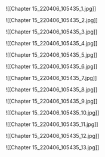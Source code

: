 ![[Chapter 15_220406_105435_1.jpg]]

![[Chapter 15_220406_105435_2.jpg]]

![[Chapter 15_220406_105435_3.jpg]]

![[Chapter 15_220406_105435_4.jpg]]

![[Chapter 15_220406_105435_5.jpg]]

![[Chapter 15_220406_105435_6.jpg]]

![[Chapter 15_220406_105435_7.jpg]]

![[Chapter 15_220406_105435_8.jpg]]

![[Chapter 15_220406_105435_9.jpg]]

![[Chapter 15_220406_105435_10.jpg]]

![[Chapter 15_220406_105435_11.jpg]]

![[Chapter 15_220406_105435_12.jpg]]

![[Chapter 15_220406_105435_13.jpg]]
